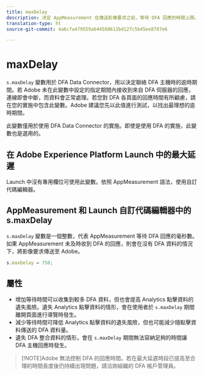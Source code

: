 ```yaml
---
title: maxDelay
description: 決定 AppMeasurement 在傳送影像要求之前，等待 DFA 回應的時間上限。
translation-type: ht
source-git-commit: 4a6cfa479559a644588613bd127c5b45ee8787e6

---
```



# maxDelay

`s.maxDelay` 變數用於 DFA Data Connector，用以決定聯絡 DFA 主機時的逾時期間。若 Adobe 未在此變數中設定的指定期間內接收到來自 DFA 伺服器的回應，連線即會中斷，而資料會正常處理。若您對 DFA 各頁面的回應時間有所顧慮，請在您的實施中包含此變數。Adobe 建議您先以此值進行測試，以找出最理想的逾時期間。

此變數僅用於使用 DFA Data Connector 的實施。即使是使用 DFA 的實施，此變數也是選用的。

## 在 Adobe Experience Platform Launch 中的最大延遲

Launch 中沒有專用欄位可使用此變數。依照 AppMeasurement 語法，使用自訂代碼編輯器。

## AppMeasurement 和 Launch 自訂代碼編輯器中的 s.maxDelay

`s.maxDelay` 變數是一個整數，代表 AppMeasurement 等待 DFA 回應的毫秒數。如果 AppMeasurement 未及時收到 DFA 的回應，則會在沒有 DFA 資料的情況下，將影像要求傳送至 Adobe。

```js
s.maxDelay = 750;
```

## 屬性

* 增加等待時間可以收集到較多 DFA 資料，但也會提高 Analytics 點擊資料的遺失風險。遺失 Analytics 點擊資料的情形，會在使用者於 `s.maxDelay` 期間離開頁面進行導覽時發生。
* 減少等待時間可降低 Analytics 點擊資料的遺失風險，但也可能減少隨點擊資料傳送的 DFA 資料量。
* 遺失 DFA 整合資料的情形，會在 `s.maxDelay` 期間無法容納足夠的時間讓 DFA 主機回應時發生。

> [!NOTE]Adobe 無法控制 DFA 的回應時間。若在最大延遲時段已提高至合理的時間長度後仍持續出現問題，請洽詢組織的 DFA 帳戶管理員。
